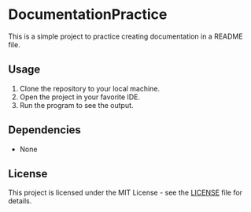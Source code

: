 # DocumentationPractice
This is a simple project to practice creating documentation in a README file.

## Usage
1. Clone the repository to your local machine.
2. Open the project in your favorite IDE.
3. Run the program to see the output.

## Dependencies
- None

## License
This project is licensed under the MIT License - see the [LICENSE](LICENSE) file for details.